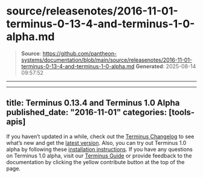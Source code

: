 # source/releasenotes/2016-11-01-terminus-0-13-4-and-terminus-1-0-alpha.md

> **Source**: https://github.com/pantheon-systems/documentation/blob/main/source/releasenotes/2016-11-01-terminus-0-13-4-and-terminus-1-0-alpha.md
> **Generated**: 2025-08-14 09:57:52

---

---
title: Terminus 0.13.4 and Terminus 1.0 Alpha
published_date: "2016-11-01"
categories: [tools-apis]
---
If you haven’t updated in a while, check out the [Terminus Changelog](https://github.com/pantheon-systems/terminus/blob/0.13.x/CHANGELOG.md) to see what’s new and get the [latest version](https://github.com/pantheon-systems/terminus/releases). Also, you can try out Terminus 1.0 alpha by following these [installation instructions](/terminus/install). If you have any questions on Terminus 1.0 alpha, visit our [Terminus Guide](/terminus) or provide feedback to the documentation by clicking the yellow contribute button at the top of the page.
